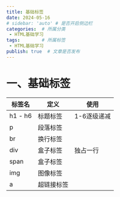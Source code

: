 ```yaml
---
title: 基础标签
date: 2024-05-16
# sidebar: 'auto' # 是否开启侧边栏
categories:  # 所属分类
 - HTML基础学习
tags:        # 所属标签
 - HTML基础学习
publish: true  # 文章是否发布
---
```


# 一、基础标签

| 标签名  | 定义       | 使用        |
| ------- | ---------- | ----------- |
| h1 - h6 | 标题标签   | 1-6逐级递减 |
| p       | 段落标签   |             |
| br      | 换行标签   |             |
| div     | 盒子标签   | 独占一行    |
| span    | 盒子标签   |             |
| img     | 图像标签   |             |
| a       | 超链接标签 |             |
